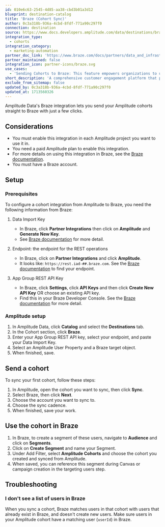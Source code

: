 ```yaml
---
id: 010e6c63-2545-4d85-aa38-cbd3b01a3d12
blueprint: destination-catalog
title: 'Braze (Cohort Sync)'
author: 0c3a318b-936a-4cbd-8fdf-771a90c297f0
connection: destination
source: https://www.docs.developers.amplitude.com/data/destinations/braze-cohort/
integration_type:
  - cohorts
integration_category:
  - marketing-automation
partner_doc_link: 'https://www.braze.com/docs/partners/data_and_infrastructure_agility/analytics/amplitude/amplitude_audiences/#sync-user-traits-and-computations'
partner_maintained: false
integration_icon: partner-icons/braze.svg
use_cases:
  - 'Sending Cohorts to Braze: This feature empowers organizations to utilize their Amplitude cohorts within Braze for targeted marketing campaigns. By seamlessly transferring cohort data, customers can craft personalized messaging strategies tailored to specific customer segments. This enhances user acquisition, retention, and overall customer satisfaction by delivering relevant content based on individual behavior and preferences.'
short_description: 'A comprehensive customer engagement platform that powers relevant experiences between consumers and brands they love. Braze helps foster human connection through interactive conversations across channels.'
exclude_from_sitemap: false
updated_by: 0c3a318b-936a-4cbd-8fdf-771a90c297f0
updated_at: 1713560326
---
```


Amplitude Data's Braze integration lets you send your Amplitude cohorts straight to Braze with just a few clicks.

## Considerations

- You must enable this integration in each Amplitude project you want to use it in.
- You need a paid Amplitude plan to enable this integration.
- For more details on using this integration in Braze, see the [Braze documentation](https://www.braze.com/docs/partners/data_and_infrastructure_agility/analytics/amplitude/amplitude_audiences/).
- You must have a Braze account. 

## Setup

### Prerequisites

To configure a cohort integration from Amplitude to Braze, you need the following information from Braze:

1. Data Import Key
 
    - In Braze, click **Partner Integrations** then click on **Amplitude** and **Generate New Key**. 
    - See [Braze documentation](https://www.braze.com/docs/partners/data_and_infrastructure_agility/analytics/amplitude/amplitude_audiences/#step-1-get-the-braze-data-import-key) for more detail.

2. Endpoint: the endpoint for the REST operations 

     - In Braze, click on **Partner Integrations** and click **Amplitude**.
     - It looks like: `https://rest.iad-##.braze.com`. See the [Braze documentation](https://www.braze.com/docs/api/basics/#endpoints) to find your endpoint.

3. App Group REST API Key
   
     - In Braze, click **Settings**, click **API Keys** and then click **Create New API Key** OR choose an existing API key.
     - Find this in your Braze Developer Console. See the [Braze documentation](https://www.braze.com/docs/api/basics/#rest-api-key) for more detail.

### Amplitude setup 

1. In Amplitude Data, click **Catalog** and select the **Destinations** tab.
2. In the Cohort section, click **Braze**.
3. Enter your App Group REST API key, select your endpoint, and paste your Data Import Key.
4. Select an Amplitude User Property and a Braze target object. 
5. When finished, save.

## Send a cohort

To sync your first cohort, follow these steps:

1. In Amplitude, open the cohort you want to sync, then click **Sync**.
2. Select Braze, then click **Next**.
3. Choose the account you want to sync to.
4. Choose the sync cadence.
5. When finished, save your work.

## Use the cohort in Braze

1. In Braze, to create a segment of these users, navigate to **Audience** and click on **Segments**.
2. Click on **Create Segment** and name your Segment.
3. Under Add Filter, select **Amplitude Cohorts** and choose the cohort you created and synced from Amplitude.
4. When saved, you can reference this segment during Canvas or campaign creation in the targeting users step.

## Troubleshooting

### I don't see a list of users in Braze

When you sync a cohort, Braze matches users in that cohort with users that already exist in Braze, and doesn't create new users. Make sure users in your Amplitude cohort have a matching user (`userId`) in Braze.
